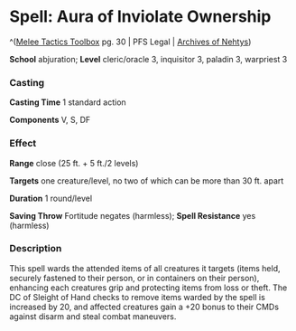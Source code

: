 # Spell: Aura of Inviolate Ownership

^([Melee Tactics Toolbox][ss-aura-of-inviolate-ownership] pg. 30 | PFS Legal | [Archives of Nehtys][sn-aura-of-inviolate-ownership])

**School** abjuration; **Level** cleric/oracle 3, inquisitor 3, paladin 3, warpriest 3

### Casting

**Casting Time** 1 standard action  

**Components** V, S, DF

### Effect

**Range** close (25 ft. + 5 ft./2 levels)  

**Targets** one creature/level, no two of which can be more than 30 ft. apart  

**Duration** 1 round/level  

**Saving Throw** Fortitude negates (harmless); **Spell Resistance** yes (harmless)

### Description

This spell wards the attended items of all creatures it targets (items held, securely fastened to their person, or in containers on their person), enhancing each creatures grip and protecting items from loss or theft. The DC of Sleight of Hand checks to remove items warded by the spell is increased by 20, and affected creatures gain a +20 bonus to their CMDs against disarm and steal combat maneuvers.

[ss-aura-of-inviolate-ownership]: http://paizo.com/products/btpy9c23
[sn-aura-of-inviolate-ownership]: http://www.archivesofnethys.com/SpellDisplay.aspx?ItemName=Aura%20of%20Inviolate%20Ownership
